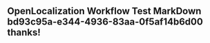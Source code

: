 <properties
ms.topic="hero-topic"
ms.test1="hero-topic"
ms.test2="test"/>

## OpenLocalization Workflow Test MarkDown bd93c95a-e344-4936-83aa-0f5af14b6d00 thanks!
